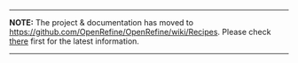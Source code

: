 
---

**NOTE:** The project & documentation has moved to https://github.com/OpenRefine/OpenRefine/wiki/Recipes. Please check [there](https://github.com/OpenRefine/OpenRefine/wiki/Recipes) first for the latest information.

---
